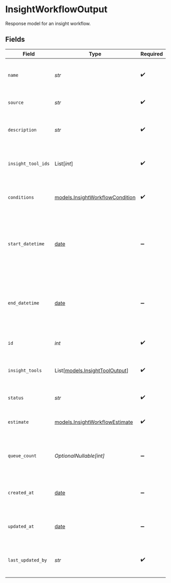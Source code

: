 # InsightWorkflowOutput

Response model for an insight workflow.


## Fields

| Field                                                                                              | Type                                                                                               | Required                                                                                           | Description                                                                                        | Example                                                                                            |
| -------------------------------------------------------------------------------------------------- | -------------------------------------------------------------------------------------------------- | -------------------------------------------------------------------------------------------------- | -------------------------------------------------------------------------------------------------- | -------------------------------------------------------------------------------------------------- |
| `name`                                                                                             | *str*                                                                                              | :heavy_check_mark:                                                                                 | Human-readable name of insight workflow                                                            | summary-workflow                                                                                   |
| `source`                                                                                           | *str*                                                                                              | :heavy_check_mark:                                                                                 | Source of the insight workflow                                                                     | agent                                                                                              |
| `description`                                                                                      | *str*                                                                                              | :heavy_check_mark:                                                                                 | Text description of insight workflow                                                               | Default workflow - generates a summary of the call                                                 |
| `insight_tool_ids`                                                                                 | List[*int*]                                                                                        | :heavy_check_mark:                                                                                 | List of IDs of insight tool configurations used in the workflow                                    | [<br/>1<br/>]                                                                                      |
| `conditions`                                                                                       | [models.InsightWorkflowCondition](../models/insightworkflowcondition.md)                           | :heavy_check_mark:                                                                                 | Model for the conditions that trigger an insight workflow.                                         |                                                                                                    |
| `start_datetime`                                                                                   | [date](https://docs.python.org/3/library/datetime.html#date-objects)                               | :heavy_minus_sign:                                                                                 | Timestamp for when the insight workflow should start. An empty value indicates start on activation | 2025-06-03T00:00:00Z                                                                               |
| `end_datetime`                                                                                     | [date](https://docs.python.org/3/library/datetime.html#date-objects)                               | :heavy_minus_sign:                                                                                 | Timestamp of when the insight workflow should end. An empty value indicates no end                 | 2025-06-04T00:00:00Z                                                                               |
| `id`                                                                                               | *int*                                                                                              | :heavy_check_mark:                                                                                 | Internal ID of the insight workflow                                                                | 1                                                                                                  |
| `insight_tools`                                                                                    | List[[models.InsightToolOutput](../models/insighttooloutput.md)]                                   | :heavy_check_mark:                                                                                 | List of insight tool configurations used in the workflow                                           |                                                                                                    |
| `status`                                                                                           | *str*                                                                                              | :heavy_check_mark:                                                                                 | Status of the insight workflow                                                                     | ACTIVE                                                                                             |
| `estimate`                                                                                         | [models.InsightWorkflowEstimate](../models/insightworkflowestimate.md)                             | :heavy_check_mark:                                                                                 | Response model for an insight workflow.                                                            |                                                                                                    |
| `queue_count`                                                                                      | *OptionalNullable[int]*                                                                            | :heavy_minus_sign:                                                                                 | Number of calls in the workflow queue (pending or processing)                                      | 10                                                                                                 |
| `created_at`                                                                                       | [date](https://docs.python.org/3/library/datetime.html#date-objects)                               | :heavy_minus_sign:                                                                                 | Timestamp at which the insight workflow was created                                                | 2025-06-03T00:00:00Z                                                                               |
| `updated_at`                                                                                       | [date](https://docs.python.org/3/library/datetime.html#date-objects)                               | :heavy_minus_sign:                                                                                 | Timestamp of most recent update to the insight workflow                                            | 2025-06-04T00:00:00Z                                                                               |
| `last_updated_by`                                                                                  | *str*                                                                                              | :heavy_check_mark:                                                                                 | Email of user who last updated Insight Workflow                                                    | user@email.com                                                                                     |